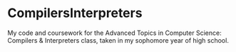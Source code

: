 # CompilersInterpreters
My code and coursework for the Advanced Topics in Computer Science: Compilers & Interpreters class, taken in my sophomore year of high school.
